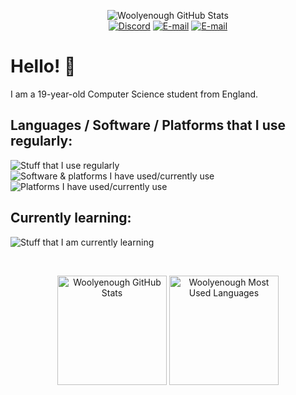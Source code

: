 <p align="center">
    <img src="https://capsule-render.vercel.app/api?type=waving&height=175&color=gradient&text=Woolyenough&section=header&reversal=false&fontColor=ecf3ff&fontAlign=50&animation=fadeIn&fontAlignY=40" alt="Woolyenough GitHub Stats" />
    <br>
    <a target="_blank" href="https://discord.com/users/404234902574202880"><img src="https://img.shields.io/badge/%40woolyenough-5865F2?style=for-the-badge&logo=discord&logoColor=white" alt="Discord" /></a>
    <a target="_blank" href="mailto:nuggets_stoops0z@icloud.com"><img src="https://img.shields.io/badge/public_email-249ee4?style=for-the-badge&logo=maildotru&logoColor=white" alt="E-mail" /></a>
    <a target="_blank" href="https://github.com/Woolyenough"><img src="https://img.shields.io/badge/github-6f1b99?style=for-the-badge&logo=github&logoColor=white" alt="E-mail" /></a>
</p>

# Hello! 👋
I am a 19-year-old Computer Science student from England.

## Languages / Software / Platforms that I use regularly:
![Stuff that I use regularly](https://skillicons.dev/icons?i=python,java,bash) &nbsp;&nbsp;&nbsp;&nbsp;&nbsp;&nbsp;&nbsp; ![Software & platforms I have used/currently use](https://skillicons.dev/icons?i=pycharm,idea,clion,vscodium) &nbsp;&nbsp;&nbsp;&nbsp;&nbsp;&nbsp;&nbsp; ![Platforms I have used/currently use](https://skillicons.dev/icons?i=raspberrypi,linux)

## Currently learning:
![Stuff that I am currently learning](https://skillicons.dev/icons?i=c,latex)

<br>
<p align="center">
    <img height="175" src="https://github-stats.wooly.wtf/api?username=Woolyenough&hide=stars&show_icons=true&theme=tokyonight&hide_rank=true&include_all_commits=true" alt="Woolyenough GitHub Stats" />
    <img height="175" src="https://github-stats.wooly.wtf/api/top-langs/?username=Woolyenough&exclude_repo=github-stats&theme=tokyonight&layout=compact" alt="Woolyenough Most Used Languages" />
</p>